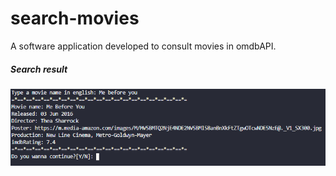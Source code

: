 # search-movies
A software application developed to consult movies in omdbAPI.
##### Search result
![Screenshot](movie.png)
